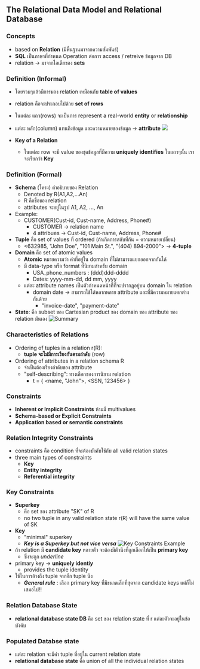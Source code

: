 ## The Relational Data Model and Relational Database

### Concepts
- based on **Relation** (มีพื้นฐานมาจากความสัมพันธ์)
- **SQL** เป็นภาษาที่กำหนด Operation ต่อการ access / retreive ข้อมูลจาก DB
- relation -> มาจากไอเดียของ **sets**

### Definition (Informal)
- โดยรวมๆแล้วมีการมอง relation เหมือนกับ **table of values**
- relation คือจะประกอบไปด้วย **set of rows**
- ในแต่ละ แถว(rows) จะเป็นการ represent a real-world **entity** or **relationship**
- แต่ละ หลัก(column) แทนถึงข้อมูล และความหมายของข้อมูล -> **attribute**
![](https://media.discordapp.net/attachments/1014398974649708624/1021246248717668382/unknown.png)

- **Key of a Relation**
  - ในแต่ละ row จะมี value ของชุดข้อมูลที่มีความ **uniquely identifies** ในแถวๆนั้น เราจะเรียกว่า **Key**

### Definition (Formal)
- **Schema** (โครง) คำอธิบายของ Relation
  - Denoted by R(A1,A2,...An)
  - R คือชื่อของ relation
  - attributes จะอยู่ในรูป A1, A2, ..., An
- Example:
  - CUSTOMER(Cust-id, Cust-name, Address, Phone#)
    - CUSTOMER -> relation name
    - 4 attribues -> Cust-id, Cust-name, Address, Phone#
- **Tuple** คือ set of values ที่ ordered (ถ้าเกิดการสลับที่กัน = ความหมายเปลี่ยน)
  - <632985, "John Doe", "101 Main St.", "(404) 894-2000"> -> **4-tuple**
- **Domain** คือ set of atomic values
  - **Atomic** หมายความว่า ค่าที่อยู่ใน domain ที่ไม่สามารถแยกออกจากกันได้
  - มี data-type หรือ format ที่นิยามสำหรับ domain
    - USA_phone_numbers : (ddd)ddd-dddd
    - Dates: yyyy-mm-dd, dd mm, yyyy
  - แต่ละ attribute  names เป็นตัวกำหนดหน้าที่ที่จะปรากฎอยู่บน domain ใน relation
    - domain date -> สามารถใช้ได้หลากหลาย attribute และที่มีความหมายแตกต่างกันด้วย
      - "invoice-date", "payment-date"
- **State**: คือ subset ของ Cartesian product ของ domain ของ attribute ของ relation มันเอง
![Summary](https://media.discordapp.net/attachments/1014398974649708624/1021253440011243590/unknown.png)

### Characteristics of Relations
- Ordering of tuples in a relation r(R):
  - **tuple จะไม่มีการเรียงกันตามลำดับ** (row)
- Ordering of attributes in a relation schema R
  - จำเป็นต้องเรียงลำดับของ attribute
  - "self-describing": ทางเลือกของการนิยาม relation
    - t = { <name, "John">, <SSN, 123456> }

### Constraints
- **Inherent or Implicit Constraints** ห้ามมี multivalues
- **Schema-based or Explicit Constraints**
- **Application based or semantic constraints**

### Relation Integrity Constraints
- constraints คือ condition ที่จะต้องบังคับใช้กับ all valid relation states
- three main types of constraints
  - **Key**
  - **Entity integrity**
  - **Referential integrity**

### Key Constraints
- **Superkey**
  - คือ set ของ attribute "SK" of R
  - no two tuple in any valid relation state r(R) will have the same value of SK
- **Key**
  - "minimal" superkey
  - ***Key is a Superkey but not vice versa***
![Key Constraints Example](https://media.discordapp.net/attachments/1014398974649708624/1021266187734241320/unknown.png)
- ถ้า relation มี **candidate key** หลายตัว จะต้องมีตัวนึงที่ถูกเลือกให้เป็น **primary key**
  - ซึ่งจะถูก _underline_
- primary key -> **uniquely identiy**
  - provides the tuple identity
- ใช้ในการอ้างถึง tuple จากอีก tuple นึง
  - ***General rule*** : เลือก primary key ที่มีขนาดเล็กที่สุดจาก candidate keys แต่ก็ไม่เสมอไป!!

### Relation Database State
- **relational database state DB** คือ set ของ relation state ที่ r แต่ละตัวจะอยู่ในข้อบังคับ

### Populated Databse state
- แต่ละ relation จะมีค่า tuple ที่อยู่ใน current relation state
- **relational database state** คือ union of all the individual relation states

